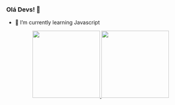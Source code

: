### Olá Devs! 👋

- 🌱 I’m currently learning Javascript

<div align="center">
  <a href="https://github.com/ozniGabriel">
  <img height="180em" src="https://github-readme-stats.vercel.app/api?username=ozniGabriel&show_icons=true&theme=dark&include_all_commits=true&count_private=true"/>
  <img height="180em" src="https://github-readme-stats.vercel.app/api/top-langs/?username=ozniGabriel&layout=compact&langs_count=7&theme=dark"/>
</div>
<!--
**ozniGabriel/ozniGabriel** is a ✨ _special_ ✨ repository because its `README.md` (this file) appears on your GitHub profile.

Here are some ideas to get you started:

- 🔭 I’m currently working on ...
...
- 👯 I’m looking to collaborate on ...
- 🤔 I’m looking for help with ...
- 💬 Ask me about ...
- 📫 How to reach me: ...
- 😄 Pronouns: ...
- ⚡ Fun fact: ...
-->
